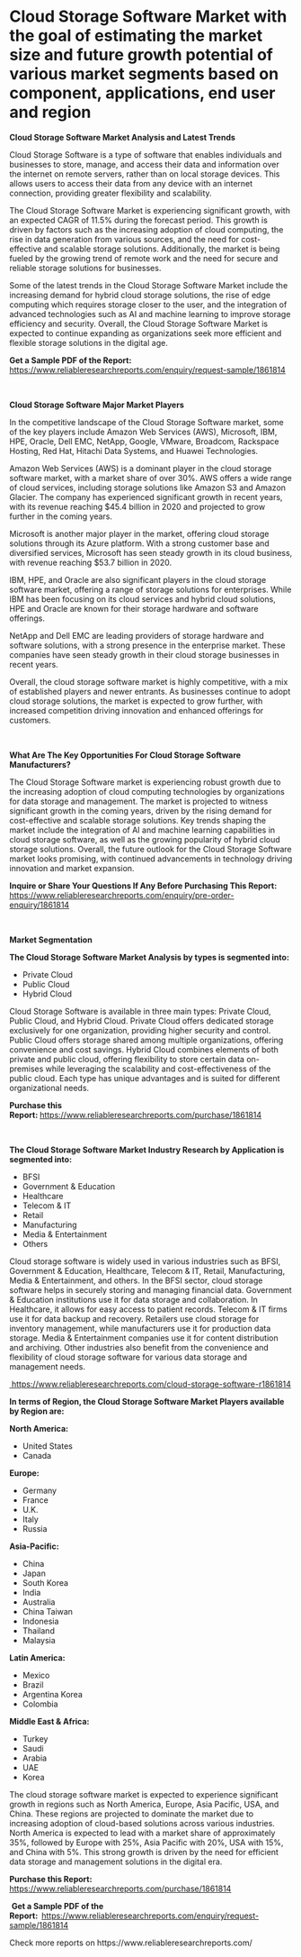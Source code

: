 <p><h1>Cloud Storage Software Market with the goal of estimating the market size and future growth potential of various market segments based on component, applications, end user and region</h1></p><p><strong>Cloud Storage Software Market Analysis and Latest Trends</strong></p>
<p><p>Cloud Storage Software is a type of software that enables individuals and businesses to store, manage, and access their data and information over the internet on remote servers, rather than on local storage devices. This allows users to access their data from any device with an internet connection, providing greater flexibility and scalability.</p><p>The Cloud Storage Software Market is experiencing significant growth, with an expected CAGR of 11.5% during the forecast period. This growth is driven by factors such as the increasing adoption of cloud computing, the rise in data generation from various sources, and the need for cost-effective and scalable storage solutions. Additionally, the market is being fueled by the growing trend of remote work and the need for secure and reliable storage solutions for businesses.</p><p>Some of the latest trends in the Cloud Storage Software Market include the increasing demand for hybrid cloud storage solutions, the rise of edge computing which requires storage closer to the user, and the integration of advanced technologies such as AI and machine learning to improve storage efficiency and security. Overall, the Cloud Storage Software Market is expected to continue expanding as organizations seek more efficient and flexible storage solutions in the digital age.</p></p>
<p><strong>Get a Sample PDF of the Report:&nbsp;</strong> <a href="https://www.reliableresearchreports.com/enquiry/request-sample/1861814">https://www.reliableresearchreports.com/enquiry/request-sample/1861814</a></p>
<p>&nbsp;</p>
<p><strong>Cloud Storage Software Major Market Players</strong></p>
<p><p>In the competitive landscape of the Cloud Storage Software market, some of the key players include Amazon Web Services (AWS), Microsoft, IBM, HPE, Oracle, Dell EMC, NetApp, Google, VMware, Broadcom, Rackspace Hosting, Red Hat, Hitachi Data Systems, and Huawei Technologies. </p><p>Amazon Web Services (AWS) is a dominant player in the cloud storage software market, with a market share of over 30%. AWS offers a wide range of cloud services, including storage solutions like Amazon S3 and Amazon Glacier. The company has experienced significant growth in recent years, with its revenue reaching $45.4 billion in 2020 and projected to grow further in the coming years.</p><p>Microsoft is another major player in the market, offering cloud storage solutions through its Azure platform. With a strong customer base and diversified services, Microsoft has seen steady growth in its cloud business, with revenue reaching $53.7 billion in 2020.</p><p>IBM, HPE, and Oracle are also significant players in the cloud storage software market, offering a range of storage solutions for enterprises. While IBM has been focusing on its cloud services and hybrid cloud solutions, HPE and Oracle are known for their storage hardware and software offerings.</p><p>NetApp and Dell EMC are leading providers of storage hardware and software solutions, with a strong presence in the enterprise market. These companies have seen steady growth in their cloud storage businesses in recent years.</p><p>Overall, the cloud storage software market is highly competitive, with a mix of established players and newer entrants. As businesses continue to adopt cloud storage solutions, the market is expected to grow further, with increased competition driving innovation and enhanced offerings for customers.</p></p>
<p>&nbsp;</p>
<p><strong>What Are The Key Opportunities For Cloud Storage Software Manufacturers?</strong></p>
<p><p>The Cloud Storage Software market is experiencing robust growth due to the increasing adoption of cloud computing technologies by organizations for data storage and management. The market is projected to witness significant growth in the coming years, driven by the rising demand for cost-effective and scalable storage solutions. Key trends shaping the market include the integration of AI and machine learning capabilities in cloud storage software, as well as the growing popularity of hybrid cloud storage solutions. Overall, the future outlook for the Cloud Storage Software market looks promising, with continued advancements in technology driving innovation and market expansion.</p></p>
<p><strong>Inquire or Share Your Questions If Any Before Purchasing This Report:</strong> <a href="https://www.reliableresearchreports.com/enquiry/pre-order-enquiry/1861814">https://www.reliableresearchreports.com/enquiry/pre-order-enquiry/1861814</a></p>
<p>&nbsp;</p>
<p><strong>Market Segmentation</strong></p>
<p><strong>The Cloud Storage Software Market Analysis by types is segmented into:</strong></p>
<p><ul><li>Private Cloud</li><li>Public Cloud</li><li>Hybrid Cloud</li></ul></p>
<p><p>Cloud Storage Software is available in three main types: Private Cloud, Public Cloud, and Hybrid Cloud. Private Cloud offers dedicated storage exclusively for one organization, providing higher security and control. Public Cloud offers storage shared among multiple organizations, offering convenience and cost savings. Hybrid Cloud combines elements of both private and public cloud, offering flexibility to store certain data on-premises while leveraging the scalability and cost-effectiveness of the public cloud. Each type has unique advantages and is suited for different organizational needs.</p></p>
<p><strong>Purchase this Report:&nbsp;</strong><a href="https://www.reliableresearchreports.com/purchase/1861814">https://www.reliableresearchreports.com/purchase/1861814</a></p>
<p>&nbsp;</p>
<p><strong>The Cloud Storage Software Market Industry Research by Application is segmented into:</strong></p>
<p><ul><li>BFSI</li><li>Government & Education</li><li>Healthcare</li><li>Telecom & IT</li><li>Retail</li><li>Manufacturing</li><li>Media & Entertainment</li><li>Others</li></ul></p>
<p><p>Cloud storage software is widely used in various industries such as BFSI, Government & Education, Healthcare, Telecom & IT, Retail, Manufacturing, Media & Entertainment, and others. In the BFSI sector, cloud storage software helps in securely storing and managing financial data. Government & Education institutions use it for data storage and collaboration. In Healthcare, it allows for easy access to patient records. Telecom & IT firms use it for data backup and recovery. Retailers use cloud storage for inventory management, while manufacturers use it for production data storage. Media & Entertainment companies use it for content distribution and archiving. Other industries also benefit from the convenience and flexibility of cloud storage software for various data storage and management needs.</p></p>
<p><a href="https://www.reliableresearchreports.com/cloud-storage-software-r1861814">&nbsp;https://www.reliableresearchreports.com/cloud-storage-software-r1861814</a></p>
<p><strong>In terms of Region, the Cloud Storage Software Market Players available by Region are:</strong></p>
<p>
    <p> <strong> North America: </strong>
        <ul>
            <li>United States</li>
            <li>Canada</li>
        </ul>
        </p> 
    <p> <strong> Europe: </strong>
        <ul>
            <li>Germany</li>
            <li>France</li>
            <li>U.K.</li>
            <li>Italy</li>
            <li>Russia</li>
        </ul>
        </p> 
    <p> <strong> Asia-Pacific: </strong>
        <ul>
            <li>China</li>
            <li>Japan</li>
            <li>South Korea</li>
            <li>India</li>
            <li>Australia</li>
            <li>China Taiwan</li>
            <li>Indonesia</li>
            <li>Thailand</li>
            <li>Malaysia</li>
        </ul>
        </p> 
    <p> <strong> Latin America: </strong>
        <ul>
            <li>Mexico</li>
            <li>Brazil</li>
            <li>Argentina Korea</li>
            <li>Colombia</li>
        </ul>
        </p> 
    <p> <strong> Middle East & Africa: </strong>
        <ul>
            <li>Turkey</li>
            <li>Saudi</li>
            <li>Arabia</li>
            <li>UAE</li>
            <li>Korea</li>
        </ul>
    </p>
    </p>
<p><p>The cloud storage software market is expected to experience significant growth in regions such as North America, Europe, Asia Pacific, USA, and China. These regions are projected to dominate the market due to increasing adoption of cloud-based solutions across various industries. North America is expected to lead with a market share of approximately 35%, followed by Europe with 25%, Asia Pacific with 20%, USA with 15%, and China with 5%. This strong growth is driven by the need for efficient data storage and management solutions in the digital era.</p></p>
<p><strong>Purchase this Report: </strong><a href="https://www.reliableresearchreports.com/purchase/1861814">https://www.reliableresearchreports.com/purchase/1861814</a></p>
<p>&nbsp;<strong>Get a Sample PDF of the Report:&nbsp;&nbsp;</strong><a href="https://www.reliableresearchreports.com/enquiry/request-sample/1861814">https://www.reliableresearchreports.com/enquiry/request-sample/1861814</a></p>
<p><strong></strong></p>
<p>Check more reports on https://www.reliableresearchreports.com/</p>